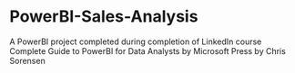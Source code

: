 # PowerBI-Sales-Analysis
A PowerBI project completed during completion of LinkedIn course Complete Guide to PowerBI for Data Analysts by Microsoft Press by Chris Sorensen
